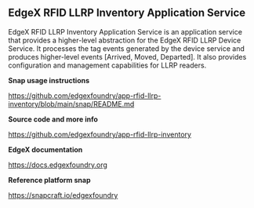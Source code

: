 EdgeX RFID LLRP Inventory Application Service
---
EdgeX RFID LLRP Inventory Application Service is an application service that provides a higher-level abstraction for the EdgeX RFID LLRP Device Service. It processes the tag events generated by the device service and produces higher-level events [Arrived, Moved, Departed]. It also provides configuration and management capabilities for LLRP readers.

**Snap usage instructions**

https://github.com/edgexfoundry/app-rfid-llrp-inventory/blob/main/snap/README.md

**Source code and more info**

https://github.com/edgexfoundry/app-rfid-llrp-inventory

**EdgeX documentation**

https://docs.edgexfoundry.org

**Reference platform snap**

https://snapcraft.io/edgexfoundry
